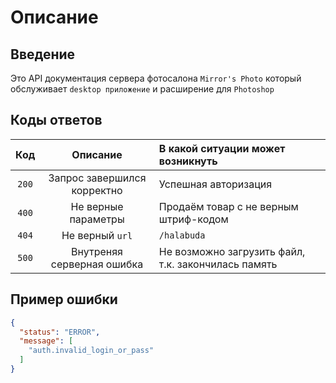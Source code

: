 # Описание 

## Введение

Это API документация сервера фотосалона `Mirror's Photo` который обслуживает `desktop приложение` и расширение для `Photoshop`  

## Коды ответов

| Код           | Описание                    | В какой ситуации может возникнуть                   |
|:-------------:|:---------------------------:| :---------------------------------------------------|
| `200`         | Запрос завершился корректно | Успешная авторизация                                |
| `400`         | Не верные параметры         | Продаём товар с не верным штриф-кодом               |
| `404`         | Не верный `url`             | `/halabuda`                                         |
| `500`         | Внутреняя серверная ошибка  | Не возможно загрузить файл, т.к. закончилась память |

## Пример ошибки

```json
{
  "status": "ERROR",
  "message": [
    "auth.invalid_login_or_pass"
  ]
}
```